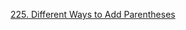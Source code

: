 [225. Different Ways to Add Parentheses](https://leetcode.com/problems/different-ways-to-add-parentheses/)
